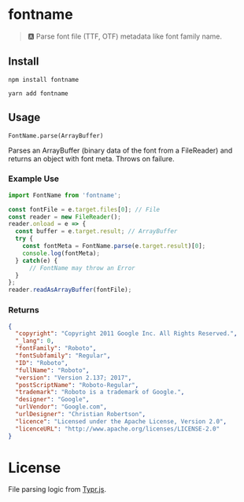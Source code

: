 # fontname 

> 🅰️ Parse font file (TTF, OTF) metadata like font family name.

## Install

`npm install fontname`

`yarn add fontname`

## Usage

`FontName.parse(ArrayBuffer)`

Parses an ArrayBuffer (binary data of the font from a FileReader) and returns an object with font meta. Throws on failure.

### Example Use

```js
import FontName from 'fontname';

const fontFile = e.target.files[0]; // File
const reader = new FileReader();
reader.onload = e => {
  const buffer = e.target.result; // ArrayBuffer
  try {
    const fontMeta = FontName.parse(e.target.result)[0];
    console.log(fontMeta);
  } catch(e) {
      // FontName may throw an Error
  }
};
reader.readAsArrayBuffer(fontFile);
```

### Returns

```json
{
  "copyright": "Copyright 2011 Google Inc. All Rights Reserved.",
  "_lang": 0,
  "fontFamily": "Roboto",
  "fontSubfamily": "Regular",
  "ID": "Roboto",
  "fullName": "Roboto",
  "version": "Version 2.137; 2017",
  "postScriptName": "Roboto-Regular",
  "trademark": "Roboto is a trademark of Google.",
  "designer": "Google",
  "urlVendor": "Google.com",
  "urlDesigner": "Christian Robertson",
  "licence": "Licensed under the Apache License, Version 2.0",
  "licenceURL": "http://www.apache.org/licenses/LICENSE-2.0"
}
```

# License

File parsing logic from [Typr.js](https://github.com/photopea/Typr.js).
